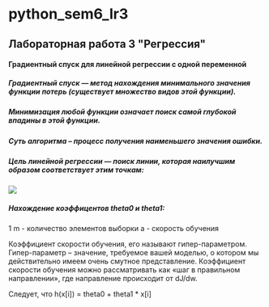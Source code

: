 # python_sem6_lr3

## Лабораторная работа 3 "Регрессия"

#### Градиентный спуск для линейной регрессии с одной переменной
##### Градиентный спуск — метод нахождения минимального значения функции потерь (существует множество видов этой функции). 
##### Минимизация любой функции означает поиск самой глубокой впадины в этой функции. 
      
##### Суть алгоритма – процесс получения наименьшего значения ошибки. 
##### Цель линейной регрессии — поиск линии, которая наилучшим образом соответствует этим точкам:
      
 ![](https://neurohive.io/wp-content/uploads/2018/10/lineinaja-regressija-e1539097909123.png)

##### Нахождение коэффицентов theta0 и theta1:
1[](https://github.com/Kseniaveh/python_sem6_lr3/blob/master/kof.png)
m - количество элементов выборки
a - скорость обучения

Коэффициент скорости обучения, его называют гипер-параметром. Гипер-параметр – значение, 
требуемое вашей моделью, о котором мы действительно имеем очень смутное представление. 
Коэффициент скорости обучения можно рассматривать как «шаг в правильном 
направлении», где направление происходит от dJ/dw.

Следует, что 
h(x[i]) = theta0 + theta1 * x[i]

